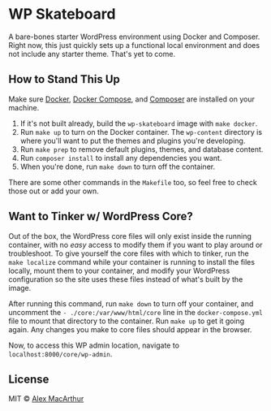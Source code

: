 # WP Skateboard
A bare-bones starter WordPress environment using Docker and Composer. Right now, this just quickly sets up a functional local environment and does not include any starter theme. That's yet to come.

## How to Stand This Up
Make sure [Docker](https://www.docker.com/), [Docker Compose](https://docs.docker.com/compose/), and [Composer](https://getcomposer.org/) are installed on your machine. 

1. If it's not built already, build the `wp-skateboard` image with `make docker`. 
2. Run `make up` to turn on the Docker container. The `wp-content` directory is where you'll want to put the themes and plugins you're developing.
3. Run `make prep` to remove default plugins, themes, and database content.
4. Run `composer install` to install any dependencies you want.
5. When you're done, run `make down` to turn off the container.

There are some other commands in the `Makefile` too, so feel free to check those out or add your own.

## Want to Tinker w/ WordPress Core?
Out of the box, the WordPress core files will only exist inside the running container, with no _easy_ access to modify them if you want to play around or troubleshoot. To give yourself the core files with which to tinker, run the `make localize` command while your container is running to install the files locally, mount them to your container, and modify your WordPress configuration so the site uses these files instead of what's built by the image. 

After running this command, run `make down` to turn off your container, and uncomment the `- ./core:/var/www/html/core` line in the `docker-compose.yml` file to mount that directory to the container. Run `make up` to get it going again. Any changes you make to core files should appear in the browser. 

Now, to access this WP admin location, navigate to `localhost:8000/core/wp-admin`. 

## License
MIT © [Alex MacArthur](https://macarthur.me)
